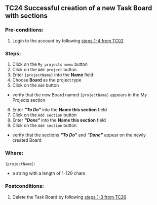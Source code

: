 ## TC24 Successful creation of a new Task Board with sections
### Pre-conditions:
1. Login to the account by following [steps 1-4 from TC02](TC02.md)
### Steps:
1. Click on the `My projects menu` button
2. Click on the `Add project` button
3. Enter `{projectName}` into the **Name** field
4. Сhoose **Board** as the project type
5. Click on the `Add` button
* verify that the new Board named `{projectName}` appears in the My Projects section
6. Enter ***"To Do"*** into the **Name this section** field
7. Click on the `Add section` button
8. Enter ***"Done"*** into the **Name this section** field
9. Click on the `Add section` button
* verify that the sections ***"To Do"*** and ***"Done"*** appear on the newly created Board
### Where:
`{projectName}`:
* a string with a length of 1-120 chars
### Postconditions:
1. Delete the Task Board by following [steps 1-3 from TC26](TC26.md)